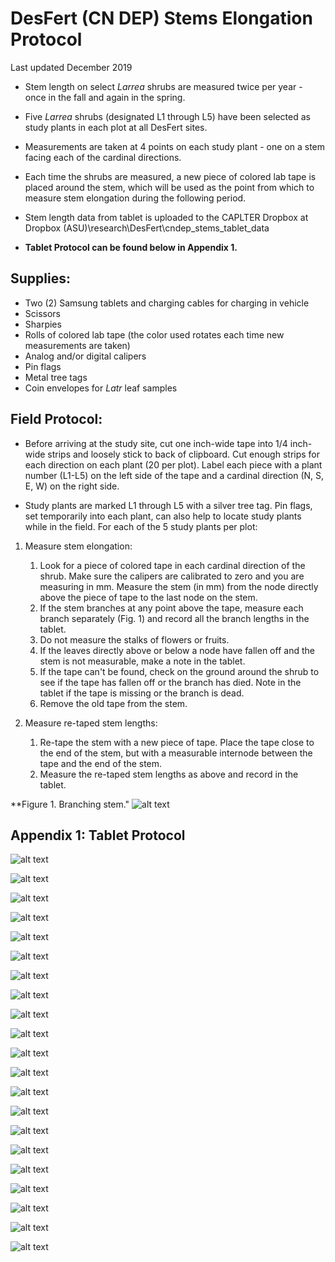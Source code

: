 # **DesFert (CN DEP) Stems Elongation Protocol**

Last updated December 2019


* Stem length on select *Larrea* shrubs are measured twice per year - once in the fall and again in the spring.

* Five *Larrea* shrubs (designated L1 through L5) have been selected as study plants in each plot at all DesFert sites.

* Measurements are taken at 4 points on each study plant - one on a stem facing each of the cardinal directions.

* Each time the shrubs are measured, a new piece of colored lab tape is placed around the stem, which will be used as the point from which to measure stem elongation during the following period.

* Stem length data from tablet is uploaded to the CAPLTER Dropbox at Dropbox (ASU)\research\DesFert\cndep_stems_tablet_data

* __Tablet Protocol can be found below in Appendix 1.__


## **Supplies:**

* Two (2) Samsung tablets and charging cables for charging in vehicle
* Scissors
* Sharpies
* Rolls of colored lab tape (the color used rotates each time new measurements are taken)
* Analog and/or digital calipers
* Pin flags
* Metal tree tags
* Coin envelopes for *Latr* leaf samples

## **Field Protocol:**

* Before arriving at the study site, cut one inch-wide tape into 1/4 inch-wide strips and loosely stick to back of clipboard. Cut enough strips for each direction on each plant (20 per plot). Label each piece with a plant number (L1-L5) on the left side of the tape and a cardinal direction (N, S, E, W) on the right side.

* Study plants are marked L1 through L5 with a silver tree tag. Pin flags, set temporarily into each plant, can also help to locate study plants while in the field. For each of the 5 study plants per plot:

1. Measure stem elongation:
   1. Look for a piece of colored tape in each cardinal direction of the shrub. Make sure the calipers are calibrated to zero and you are measuring in mm. Measure the stem (in mm) from the node directly above the piece of tape to the last node on the stem.
   2. If the stem branches at any point above the tape, measure each branch separately (Fig. 1) and record all the branch lengths in the tablet.
   3. Do not measure the stalks of flowers or fruits.
   4. If the leaves directly above or below a node have fallen off and the stem is not measurable, make a note in the tablet.
   5. If the tape can't be found, check on the ground around the shrub to see if the tape has fallen off or the branch has died. Note in the tablet if the tape is missing or the branch is dead.
   6. Remove the old tape from the stem.

2. Measure re-taped stem lengths:
   1. Re-tape the stem with a new piece of tape. Place the tape close to the end of the stem, but with a measurable internode between the tape and the end of the stem.
   2. Measure the re-taped stem lengths as above and record in the tablet.

**Figure 1. Branching stem."
![alt text](Images/DesFert_Stem_Elongation_Fig1.PNG "Figure 1")



## **Appendix 1: Tablet Protocol**


![alt text](Images/DesFert_Stems_Tablet/DesFert_Stems_Tablet_Fig01.png "Figure 1")

![alt text](Images/DesFert_Stems_Tablet/DesFert_Stems_Tablet_Fig02.PNG "Figure 2")

![alt text](Images/DesFert_Stems_Tablet/DesFert_Stems_Tablet_Fig03.PNG "Figure 3")

![alt text](Images/DesFert_Stems_Tablet/DesFert_Stems_Tablet_Fig04.PNG "Figure 4")

![alt text](Images/DesFert_Stems_Tablet/DesFert_Stems_Tablet_Fig05.PNG "Figure 5")

![alt text](Images/DesFert_Stems_Tablet/DesFert_Stems_Tablet_Fig06.PNG "Figure 6")

![alt text](Images/DesFert_Stems_Tablet/DesFert_Stems_Tablet_Fig07.PNG "Figure 7")

![alt text](Images/DesFert_Stems_Tablet/DesFert_Stems_Tablet_Fig08.PNG "Figure 8")

![alt text](Images/DesFert_Stems_Tablet/DesFert_Stems_Tablet_Fig09.PNG "Figure 9")

![alt text](Images/DesFert_Stems_Tablet/DesFert_Stems_Tablet_Fig10.PNG "Figure 10")

![alt text](Images/DesFert_Stems_Tablet/DesFert_Stems_Tablet_Fig11.PNG "Figure 11")

![alt text](Images/DesFert_Stems_Tablet/DesFert_Stems_Tablet_Fig12.PNG "Figure 12")

![alt text](Images/DesFert_Stems_Tablet/DesFert_Stems_Tablet_Fig13.PNG "Figure 13")

![alt text](Images/DesFert_Stems_Tablet/DesFert_Stems_Tablet_Fig14.PNG "Figure 14")

![alt text](Images/DesFert_Stems_Tablet/DesFert_Stems_Tablet_Fig15.PNG "Figure 15")

![alt text](Images/DesFert_Stems_Tablet/DesFert_Stems_Tablet_Fig16.PNG "Figure 16")

![alt text](Images/DesFert_Stems_Tablet/DesFert_Stems_Tablet_Fig17.PNG "Figure 17")

![alt text](Images/DesFert_Stems_Tablet/DesFert_Stems_Tablet_Fig18.PNG "Figure 18")

![alt text](Images/DesFert_Stems_Tablet/DesFert_Stems_Tablet_Fig19.PNG "Figure 19")

![alt text](Images/DesFert_Stems_Tablet/DesFert_Stems_Tablet_Fig20.PNG "Figure 20")

![alt text](Images/DesFert_Stems_Tablet/DesFert_Stems_Tablet_Fig21.PNG "Figure 21")